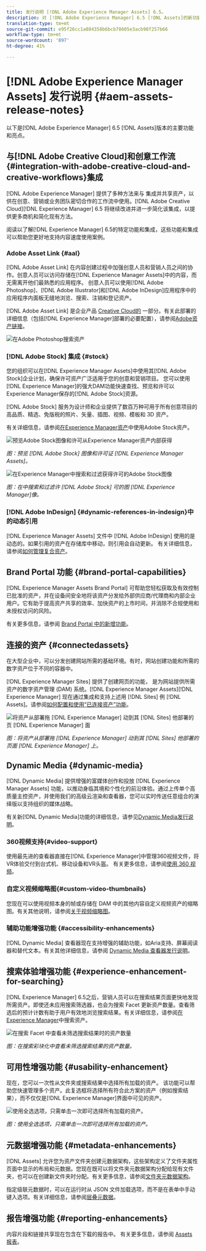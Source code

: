 ```yaml
---
title: 发行说明 [!DNL Adobe Experience Manager Assets] 6.5。
description: 对 [!DNL Adobe Experience Manager] 6.5 [!DNL Assets]的新功能和增强。
translation-type: tm+mt
source-git-commit: e95f26cc1a084358b6bcb78605e3acb98f257b66
workflow-type: tm+mt
source-wordcount: '897'
ht-degree: 41%

---
```



# [!DNL Adobe Experience Manager Assets] 发行说明  {#aem-assets-release-notes}

以下是[!DNL Adobe Experience Manager] 6.5 [!DNL Assets]版本的主要功能和亮点。

## 与[!DNL Adobe Creative Cloud]和创意工作流{#integration-with-adobe-creative-cloud-and-creative-workflows}集成

[!DNL Adobe Experience Manager] 提供了多种方法来与 集成并共享资产，以供在创意、营销或业务团队密切合作的工作流中使用。[!DNL Adobe Creative Cloud][!DNL Experience Manager] 6.5 将继续改进并进一步简化该集成，以提供更多商机和简化现有方法。

阅读以了解[!DNL Experience Manager] 6.5的特定功能和集成，这些功能和集成可以帮助您更好地支持内容速度使用案例。

### Adobe Asset Link {#aal}

[!DNL Adobe Asset Link] 在内容创建过程中加强创意人员和营销人员之间的协作。创意人员可以访问存储在[!DNL Experience Manager Assets]中的内容，而无需离开他们最熟悉的应用程序。 创意人员可以使用[!DNL Adobe Photoshop]、[!DNL Adobe Illustrator]和[!DNL Adobe InDesign]应用程序中的应用程序内面板无缝地浏览、搜索、注销和登记资产。

[!DNL Adobe Asset Link] 是企业产品 [Creative Cloud的](https://www.adobe.com/cn/creativecloud/business/enterprise.html) 一部分。有关此部署的详细信息（包括[!DNL Experience Manager]部署的必要配置），请参阅[Adobe资产链接](https://helpx.adobe.com/cn/enterprise/using/adobe-asset-link.html)。

![在Adobe Photoshop搜索资产](assets/asset_search_photoshop.png)

### [!DNL Adobe Stock] 集成 {#stock}

您的组织可以在[!DNL Experience Manager Assets]中使用其[!DNL Adobe Stock]企业计划，确保许可资产广泛适用于您的创意和营销项目。 您可以使用[!DNL Experience Manager]的强大DAM功能快速查找、预览和许可以Experience Manager保存的[!DNL Adobe Stock]资源。

[!DNL Adobe Stock] 服务为设计师和企业提供了数百万种可用于所有创意项目的高品质、精选、免版税的照片、矢量、插图、视频、模板和 3D 资产。

有关详细信息，请参阅[在Experience Manager资产](/help/assets/aem-assets-adobe-stock.md)中使用Adobe Stock资产。

![预览Adobe Stock图像和许可从Experience Manager资产内部获得](assets/stock_image_preview_license_options.png)

*图：预览 [!DNL Adobe Stock] 图像和许可证 [!DNL Experience Manager Assets]。*

![在Experience Manager中搜索和过滤获得许可的Adobe Stock图像](assets/aem-search-filters2.jpg)

*图：在中搜索和过滤许 [!DNL Adobe Stock] 可的图 [!DNL Experience Manager]像。*

### [!DNL Adobe InDesign] {#dynamic-references-in-indesign}中的动态引用

[!DNL Experience Manager Assets] 文件中 [!DNL Adobe InDesign] 使用的是动态的。如果引用的资产在存储库中移动，则引用会自动更新。 有关详细信息，请参阅[如何管理复合资产](/help/assets/managing-linked-subassets.md)。

## Brand Portal 功能 {#brand-portal-capabilities}

[!DNL Experience Manager Assets Brand Portal] 可帮助您轻松获取及有效控制已批准的资产，并在设备间安全地将该资产分发给外部供应商/代理商和内部企业用户。它有助于提高资产共享的效率、加快资产的上市时间，并消除不合规使用和未授权访问的风险。

有关更多信息，请参阅 [Brand Portal 中的新增功能](https://helpx.adobe.com/experience-manager/brand-portal/using/whats-new.html)。

## 连接的资产 {#connectedassets}

在大型企业中，可以分发创建网站所需的基础环境。有时，网站创建功能和所需的数字资产位于不同的容器中。

[!DNL Experience Manager Sites] 提供了创建网页的功能， 是为网站提供所需资产的数字资产管理 (DAM) 系统。[!DNL Experience Manager Assets][!DNL Experience Manager] 现在通过集成和支持上述用 [!DNL Sites] 例 [!DNL Assets]。请参阅[如何配置和使用“已连接资产”功能](/help/assets/use-assets-across-connected-assets-instances.md)。

![将资产从部署拖 [!DNL Experience Manager] 动到其 [!DNL Sites] 他部署的页 [!DNL Experience Manager] 面](assets/connected-assets-drag-and-drop-only.gif)

*图：将资产从部署拖 [!DNL Experience Manager] 动到其 [!DNL Sites] 他部署的页面 [!DNL Experience Manager] 上。*

## Dynamic Media {#dynamic-media}

[!DNL Dynamic Media] 提供增强的富媒体创作和投放 [!DNL Experience Manager Assets] 功能，以推动身临其境和个性化的前沿体验。通过上传单个高质量主控资产，并使用我们的高级云渲染和查看器，您可以实时传送任意组合的演绎版以支持组织的媒体战略。

有关新[!DNL Dynamic Media]功能的详细信息，请参见[Dynamic Media发行说明](https://experienceleague.adobe.com/docs/dynamic-media-developer-resources/release-notes/s7rn2017.html)。

### 360视频支持{#video-support}

使用最先进的查看器直接在[!DNL Experience Manager]中管理360视频文件，将VR体验交付到台式机、移动设备和VR头盔。 有关更多信息，请参阅[使用 360 视频](/help/assets/360-video.md)。

### 自定义视频缩略图{#custom-video-thumbnails}

您现在可以使用视频本身的帧或存储在 DAM 中的其他内容自定义视频资产的缩略图。有关其他说明，请参阅[关于视频缩略图](/help/assets/video.md#about-video-thumbnails-in-dynamic-media-scene-mode)。

### 辅助功能增强功能 {#accessibility-enhancements}

[!DNL Dynamic Media] 查看器现在支持增强的辅助功能，如Aria支持、屏幕阅读器和替代文本。有关其他详细信息，请参阅 [Dynamic Media 查看器发行说明](https://experienceleague.adobe.com/docs/dynamic-media-developer-resources/library/home.html)。

## 搜索体验增强功能  {#experience-enhancement-for-searching}

[!DNL Experience Manager] 6.5之后，营销人员可以在搜索结果页面更快地发现所需资产。即使还未应用搜索筛选器，也会为搜索 Facet 更新资产数量。查看筛选后的预计计数有助于用户有效地浏览搜索结果。有关详细信息，请参阅[在Experience Manager](../assets/search-assets.md)中搜索资产。

![在搜索 Facet 中查看未筛选搜索结果时的资产数量](/help/assets/assets/asset_search_results_in_facets_filters.png)

*图：在搜索彩块化中查看未筛选搜索结果的资产数量。*

## 可用性增强功能 {#usability-enhancement}

现在，您可以一次性从文件夹或搜索结果中选择所有加载的资产。 该功能可以帮助您快速管理多个资产。此复选框将选择所有符合此方案的资产（例如搜索结果），而不仅仅是[!DNL Experience Manager]界面中可见的资产。

![使用全选选项，只需单击一次即可选择所有加载的资产。](assets/select-all-in-aem-assets.gif)

*图：使用全选选项，只需单击一次即可选择所有加载的资产。*

## 元数据增强功能 {#metadata-enhancements}

[!DNL Assets] 允许您为资产文件夹创建元数据架构，这些架构定义了文件夹属性页面中显示的布局和元数据。您现在既可以将文件夹元数据架构分配给现有文件夹，也可以在创建新文件夹时分配。有关更多信息，请参阅[文件夹元数据架构](/help/assets/metadata-config.md#folder-metadata-schema)。

指定级联元数据时，可以在运行时从 JSON 文件加载选项，而不是在表单中手动键入选项。有关详细信息，请参阅[层叠元数据](/help/assets/metadata-schemas.md#cascading-metadata)。

## 报告增强功能 {#reporting-enhancements}

内容片段和链接共享现在包含在下载的报告中。 有关更多信息，请参阅 [Assets 报表](/help/assets/asset-reports.md)。
